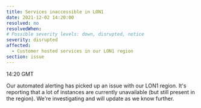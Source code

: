 ```yaml
---
title: Services inaccessible in LON1
date: 2021-12-02 14:20:00
resolved: no
resolvedWhen:
# Possible severity levels: down, disrupted, notice
severity: disrupted
affected:
  - Customer hosted services in our LON1 region
section: issue
---
```


14:20 GMT

Our automated alerting has picked up an issue with our LON1 region. It's reporting that a lot of instances are currently unavailable (but still present in the region). We're investigating and will update as we know further.
